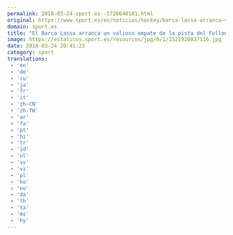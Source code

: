 ```yaml
---
permalink: 2018-03-24-sport.es--1726640181.html
original: https://www.sport.es/es/noticias/hockey/barca-lassa-arranca-valioso-empate-pista-del-follonica-6714145?utm_source=rss-noticias&utm_medium=feed&utm_campaign=hockey
domain: sport.es
title: "El Barça Lassa arranca un valioso empate de la pista del Follonica"
image: https://estaticos.sport.es/resources/jpg/6/1/1521920837116.jpg
date: 2018-03-24 20:41:23
category: sport
translations: 
 - 'en'
 - 'de'
 - 'ru'
 - 'ja'
 - 'fr'
 - 'it'
 - 'zh-CN'
 - 'zh-TW'
 - 'ar'
 - 'fa'
 - 'pt'
 - 'hi'
 - 'tr'
 - 'id'
 - 'nl'
 - 'sv'
 - 'vi'
 - 'pl'
 - 'ko'
 - 'no'
 - 'da'
 - 'th'
 - 'ta'
 - 'ms'
 - 'hy'
---
```


